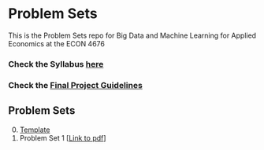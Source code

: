 # Problem Sets

This is the Problem Sets repo for Big Data and Machine Learning for Applied Economics at the ECON 4676

### Check the Syllabus [here](https://github.com/ECON-4676-UNIANDES-Fall-2021/Syllabus)

### Check the [Final Project Guidelines](https://github.com/ECON-4676-UNIANDES-Fall-2021/Problem_Sets/tree/master/Final_Project)

## Problem Sets

0. [Template](https://github.com/ECON-4676-UNIANDES-Fall-2021/Problem_Set_Template)
1. Problem Set 1 \[[Link to pdf](https://github.com/ECON-4676-UNIANDES-Fall-2021/Problem_Sets/blob/master/Problem_Set_1/Problem_Set_1.pdf)\]



